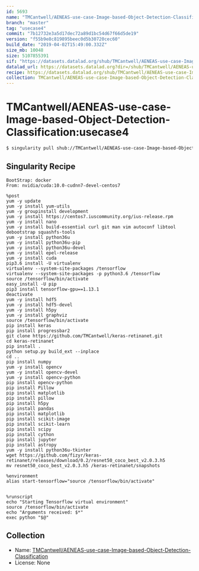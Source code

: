 ```yaml
---
id: 5693
name: "TMCantwell/AENEAS-use-case-Image-based-Object-Detection-Classification"
branch: "master"
tag: "usecase4"
commit: "7b12732e3a5d17dec72a89d1bc54d67f66d5de19"
version: "f55b9e8c819895beec0d5b30720cec60"
build_date: "2019-04-02T15:49:00.332Z"
size_mb: 10048
size: 5107855391
sif: "https://datasets.datalad.org/shub/TMCantwell/AENEAS-use-case-Image-based-Object-Detection-Classification/usecase4/2019-04-02-7b12732e-f55b9e8c/f55b9e8c819895beec0d5b30720cec60.simg"
datalad_url: https://datasets.datalad.org?dir=/shub/TMCantwell/AENEAS-use-case-Image-based-Object-Detection-Classification/usecase4/2019-04-02-7b12732e-f55b9e8c/
recipe: https://datasets.datalad.org/shub/TMCantwell/AENEAS-use-case-Image-based-Object-Detection-Classification/usecase4/2019-04-02-7b12732e-f55b9e8c/Singularity
collection: TMCantwell/AENEAS-use-case-Image-based-Object-Detection-Classification
---
```


# TMCantwell/AENEAS-use-case-Image-based-Object-Detection-Classification:usecase4

```bash
$ singularity pull shub://TMCantwell/AENEAS-use-case-Image-based-Object-Detection-Classification:usecase4
```

## Singularity Recipe

```singularity
BootStrap: docker
From: nvidia/cuda:10.0-cudnn7-devel-centos7

%post
yum -y update
yum -y install yum-utils
yum -y groupinstall development
yum -y install https://centos7.iuscommunity.org/ius-release.rpm
yum -y install nano
yum -y install build-essential curl git man vim autoconf libtool debootstrap squashfs-tools
yum -y install python36u
yum -y install python36u-pip
yum -y install python36u-devel
yum -y install epel-release
yum -y install cuda
pip3.6 install -U virtualenv
virtualenv --system-site-packages /tensorflow
virtualenv --system-site-packages -p python3.6 /tensorflow
source /tensorflow/bin/activate
easy_install -U pip
pip3 install tensorflow-gpu==1.13.1
deactivate
yum -y install hdf5
yum -y install hdf5-devel
yum -y install h5py
yum -y install graphviz
source /tensorflow/bin/activate
pip install keras
pip install progressbar2
git clone https://github.com/TMCantwell/keras-retinanet.git
cd keras-retinanet
pip install .
python setup.py build_ext --inplace
cd ..
pip install numpy
yum -y install opencv
yum -y install opencv-devel
yum -y install opencv-python
pip install opencv-python
pip install Pillow
pip install matplotlib
pip install pillow
pip install h5py
pip install pandas
pip install matplotlib
pip install scikit-image
pip install scikit-learn
pip install scipy
pip install cython
pip install jupyter
pip install astropy
yum -y install python36u-tkinter
wget https://github.com/fizyr/keras-retinanet/releases/download/0.2/resnet50_coco_best_v2.0.3.h5
mv resnet50_coco_best_v2.0.3.h5 /keras-retinanet/snapshots

%environment
alias start-tensorflow="source /tensorflow/bin/activate"


%runscript
echo "Starting Tensorflow virtual environment"
source /tensorflow/bin/activate
echo "Arguments received: $*"
exec python "$@"
```

## Collection

 - Name: [TMCantwell/AENEAS-use-case-Image-based-Object-Detection-Classification](https://github.com/TMCantwell/AENEAS-use-case-Image-based-Object-Detection-Classification)
 - License: None

